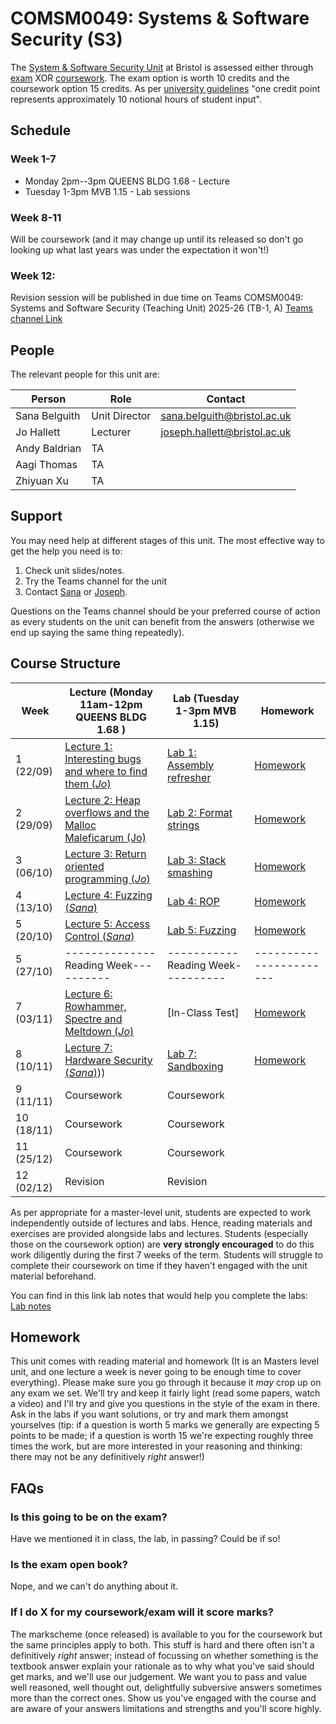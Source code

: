 # COMSM0049: Systems & Software Security (S3)

The [System & Software Security Unit](https://www.bris.ac.uk/unit-programme-catalogue/UnitDetails.jsa?ayrCode=21%2F22&unitCode=COMSM0049) at Bristol is assessed either through [exam](https://www.bris.ac.uk/unit-programme-catalogue/UnitDetails.jsa?ayrCode=21%2F22&unitCode=COMSM0050) XOR [coursework](https://www.bris.ac.uk/unit-programme-catalogue/UnitDetails.jsa?ayrCode=21%2F22&unitCode=COMSM0051).
The exam option is worth 10 credits and the coursework option 15 credits.
As per [university guidelines](http://www.bristol.ac.uk/academic-quality/assessment/regulations-and-code-of-practice-for-taught-programmes/programme-design/) "one credit point represents approximately 10 notional hours of student input".

## Schedule

### Week 1-7
- Monday 2pm--3pm QUEENS BLDG 1.68 - Lecture
- Tuesday 1-3pm MVB 1.15 - Lab sessions

### Week 8-11

Will be coursework (and it may change up until its released so don't go looking up what last years was under the expectation it won't!)
<!--
[The coursework is available on the unit Github page.](https://cs-uob.github.io/COMSM0049/coursework/)

[A PDF is also available.](https://github.com/cs-uob/COMSM0049/blob/master/docs/coursework/coursework.pdf)
-->

### Week 12: 

Revision session will be published in due time on Teams COMSM0049: Systems and Software Security (Teaching Unit) 2025-26 (TB-1, A) 
 [Teams channel Link](https://teams.microsoft.com/l/channel/19%3AcYK1Ug2QCuvov46ZU8PO4TgImmW9ns232J5k32pD94M1%40thread.tacv2/General?groupId=6e3df5d7-04a6-4537-ad20-06ab328fb055&tenantId=b2e47f30-cd7d-4a4e-a5da-b18cf1a4151b)



## People

The relevant people for this unit are:

| Person         | Role          | Contact                                                             |
|----------------|---------------|---------------------------------------------------------------------|
| Sana Belguith  | Unit Director | [sana.belguith@bristol.ac.uk](mailto:sana.belguith@bristol.ac.uk)   |
| Jo Hallett     | Lecturer      | [joseph.hallett@bristol.ac.uk](mailto:joseph.hallett@bristol.ac.uk) |
| Andy Baldrian  | TA            |                                                                     |
| Aagi Thomas    | TA            |                                                                     |
| Zhiyuan Xu     | TA            |                                                                     |

## Support

You may need help at different stages of this unit.
The most effective way to get the help you need is to:

1. Check unit slides/notes.
2. Try the Teams channel for the unit
3. Contact [Sana](mailto:sana.belguith@bristol.ac.uk) or [Joseph](mailto:joseph.hallett@bristol.ac.uk).

Questions on the Teams channel should be your preferred course of action as every students on the unit can benefit from the answers (otherwise we end up saying the same thing repeatedly).

## Course Structure

| Week       | Lecture (Monday 11am-12pm QUEENS BLDG 1.68 )                                        |   Lab (Tuesday 1-3pm MVB 1.15)   | Homework        |   
|------------|-------------------------------------------------------------------------------------|----------------------------------|-----------------|
| 1  (22/09) | [Lecture 1: Interesting bugs and where to find them (*Jo*)](lectures/1/slides.pdf)  | [Lab 1: Assembly refresher](https://github.com/cs-uob/COMSM0049/blob/master/docs/labs/1.md)                            | [Homework](https://github.com/cs-uob/COMSM0049/blob/master/docs/extra/1.md)                                                      |   
| 2  (29/09) |[Lecture 2: Heap overflows and the Malloc Maleficarum (Jo)](lectures/2/slides.pdf) | [Lab 2: Format strings](https://github.com/cs-uob/COMSM0049/blob/master/docs/labs/2.md)       | [Homework](https://github.com/cs-uob/COMSM0049/blob/master/docs/extra/2.md)                                                 |               |   |
 | 3  (06/10) | [Lecture 3: Return oriented programming (*Jo*)](lectures/3/slides.pdf)         | [Lab 3: Stack smashing](https://github.com/cs-uob/COMSM0049/blob/master/docs/labs/3.md)      | [Homework](https://github.com/cs-uob/COMSM0049/blob/master/docs/extra/3.md)    |   
| 4  (13/10) | [Lecture 4: Fuzzing (*Sana*)](https://github.com/cs-uob/COMSM0049/blob/master/docs/lectures/4/Intro-fuzzzing.pptx)                                       |[Lab 4: ROP](https://github.com/cs-uob/COMSM0049/blob/master/docs/labs/4.md)          |  [Homework](https://github.com/cs-uob/COMSM0049/blob/master/docs/extra/4.md)|   
| 5  (20/10) |[Lecture 5: Access Control (*Sana*)](https://github.com/cs-uob/COMSM0049/blob/master/docs/lectures/5/Access%20Control.pptx)       |  [Lab 5: Fuzzing](https://github.com/cs-uob/COMSM0049/blob/master/docs/labs/5.md)           | [Homework](https://github.com/cs-uob/COMSM0049/blob/master/docs/extra/5.md)                                |  
|5  (27/10)|--------------Reading Week----------|-----------Reading Week----------|-----------------------|
| 7  (03/11) |  [Lecture 6: Rowhammer, Spectre and Meltdown (*Jo*)](lectures/6/slides.pdf)      |[In-Class Test]       |  [Homework](https://github.com/cs-uob/COMSM0049/blob/master/docs/extra/6.md)                                      |   
| 8  (10/11) | [Lecture 7: Hardware Security (*Sana*)](https://github.com/cs-uob/COMSM0049/blob/master/docs/lectures/7/Hardware%20Security.pptx)))                                                                                            |  [Lab 7: Sandboxing](https://github.com/cs-uob/COMSM0049/blob/master/docs/labs/6.md) |  [Homework](https://github.com/cs-uob/COMSM0049/blob/master/docs/extra/7.md)                  |  
| 9  (11/11) | Coursework                                                                                  | Coursework                                                                                                                          |                                                                             |   |
| 10  (18/11) | Coursework                                                                                  | Coursework                                                                                                                          |                                                                             |   |
| 11 (25/12) | Coursework                                                                                  | Coursework                                                                                                                          |                                                                             |   |
| 12 (02/12) | Revision                                                                                    | Revision      |       |   |

As per appropriate for a master-level unit, students are expected to work independently outside of lectures and labs.
Hence, reading materials and exercises are provided alongside labs and lectures.
Students (especially those on the coursework option) are **very strongly encouraged** to do this work diligently during the first 7 weeks of the term.
Students will struggle to complete their coursework on time if they haven't engaged with the unit material beforehand.

You can find in this link lab notes that would help you complete the labs: [Lab notes](https://github.com/cs-uob/COMSM0049/blob/master/docs/Labs%20Soluti/Lab%20Notes.pptx)

## Homework

This unit comes with reading material and homework (It is an Masters level unit, and one lecture a week is never going to be enough time to cover everything). Please make sure you go through it because it *may* crop up on any exam we set.  We'll try and keep it fairly light (read some papers, watch a video) and I'll try and give you questions in the style of the exam in there.  Ask in the labs if you want solutions, or try and mark them amongst yourselves (tip: if a question is worth 5 marks we generally are expecting 5 points to be made; if a question is worth 15 we're expecting roughly three times the work, but are more interested in your reasoning and thinking: there may not be any definitively *right* answer!)

## FAQs

### Is this going to be on the exam?

Have we mentioned it in class, the lab, in passing?  Could be if so!

### Is the exam open book?

Nope, and we can't do anything about it.

### If I do X for my coursework/exam will it score marks?

The markscheme (once released) is available to you for the coursework but the same principles apply to both.  This stuff is hard and there often isn't a definitively *right* answer; instead of focussing on whether something is the textbook answer explain your rationale as to why what you've said should get marks, and we'll use our judgement.  We want you to pass and value well reasoned, well thought out, delightfully subversive answers sometimes more than the correct ones.  Show us you've engaged with the course and are aware of your answers limitations and strengths and you'll score highly.
